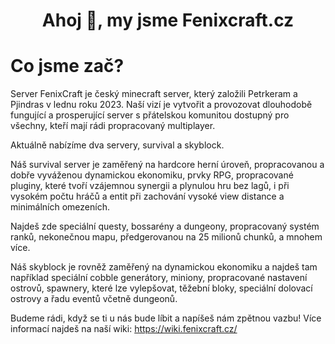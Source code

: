 <h1 align="center">Ahoj 👋, my jsme Fenixcraft.cz</h1>

# Co jsme zač?
Server FenixCraft je český minecraft server, který založili Petrkeram a Pjindras v lednu roku 2023. Naší vizí je vytvořit a provozovat dlouhodobě fungující a prosperující server s přátelskou komunitou dostupný pro všechny, kteří mají rádi propracovaný multiplayer.

Aktuálně nabízíme dva servery, survival a skyblock.

Náš survival server je zaměřený na hardcore herní úroveň, propracovanou a dobře vyváženou dynamickou ekonomiku, prvky RPG, propracované pluginy, které tvoří vzájemnou synergii a plynulou hru bez lagů, i při vysokém počtu hráčů a entit při zachování vysoké view distance a minimálních omezeních.

Najdeš zde speciální questy, bossarény a dungeony, propracovaný systém ranků, nekonečnou mapu, předgerovanou na 25 milionů chunků, a mnohem více.

Náš skyblock je rovněž zaměřený na dynamickou ekonomiku a najdeš tam například speciální cobble generátory, miniony, propracované nastavení ostrovů, spawnery, které lze vylepšovat, těžební bloky, speciální dolovací ostrovy a řadu eventů včetně dungeonů.

Budeme rádi, když se ti u nás bude líbit a napíšeš nám zpětnou vazbu! Více informací najdeš na naší wiki: https://wiki.fenixcraft.cz/
